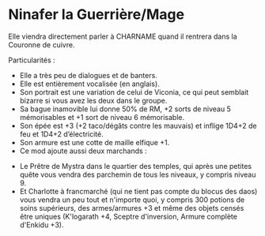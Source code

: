 # Ninafer la Guerrière/Mage

Elle viendra directement parler à CHARNAME quand il rentrera dans la Couronne de cuivre.

Particularités :

- Elle a très peu de dialogues et de banters.
- Elle est entièrement vocalisée (en anglais).
- Son portrait est une variation de celui de Viconia, ce qui peut semblait bizarre si vous avez les deux dans le groupe.
- Sa bague inamovible lui donne 50% de RM, +2 sorts de niveau 5 mémorisables et +1 sort de niveau 6 mémorisable.
- Son épée est +3 (+2 taco/dégâts contre les mauvais) et inflige 1D4+2 de feu et 1D4+2 d’électricité.
- Son armure est une cotte de maille elfique +1.
- Ce mod ajoute aussi deux marchands :
* Le Prêtre de Mystra dans le quartier des temples, qui après une petites quête vous vendra des parchemin de tous les niveaux, y compris niveau 9.
* Et Charlotte à francmarché (qui ne tient pas compte du blocus des daos) vous vendra un peu tout et n'importe quoi, y compris 300 potions de soins supérieurs, des armes/armures +3 et même des objets censés être uniques (K'logarath +4, Sceptre d'inversion, Armure complète d'Enkidu +3).
